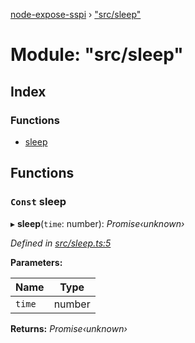 [node-expose-sspi](../README.md) › ["src/sleep"](_src_sleep_.md)

# Module: "src/sleep"

## Index

### Functions

* [sleep](_src_sleep_.md#const-sleep)

## Functions

### `Const` sleep

▸ **sleep**(`time`: number): *Promise‹unknown›*

*Defined in [src/sleep.ts:5](https://github.com/jlguenego/node-expose-sspi/blob/4e8c359/src/sleep.ts#L5)*

**Parameters:**

Name | Type |
------ | ------ |
`time` | number |

**Returns:** *Promise‹unknown›*
